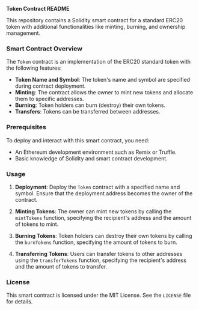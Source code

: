 **Token Contract README**

This repository contains a Solidity smart contract for a standard ERC20 token with additional functionalities like minting, burning, and ownership management.

### Smart Contract Overview

The `Token` contract is an implementation of the ERC20 standard token with the following features:

- **Token Name and Symbol**: The token's name and symbol are specified during contract deployment.
- **Minting**: The contract allows the owner to mint new tokens and allocate them to specific addresses.
- **Burning**: Token holders can burn (destroy) their own tokens.
- **Transfers**: Tokens can be transferred between addresses.

### Prerequisites

To deploy and interact with this smart contract, you need:
- An Ethereum development environment such as Remix or Truffle.
- Basic knowledge of Solidity and smart contract development.

### Usage

1. **Deployment**: Deploy the `Token` contract with a specified name and symbol. Ensure that the deployment address becomes the owner of the contract.

2. **Minting Tokens**: The owner can mint new tokens by calling the `mintTokens` function, specifying the recipient's address and the amount of tokens to mint.

3. **Burning Tokens**: Token holders can destroy their own tokens by calling the `burnTokens` function, specifying the amount of tokens to burn.

4. **Transferring Tokens**: Users can transfer tokens to other addresses using the `transferTokens` function, specifying the recipient's address and the amount of tokens to transfer.

### License

This smart contract is licensed under the MIT License. See the `LICENSE` file for details.
